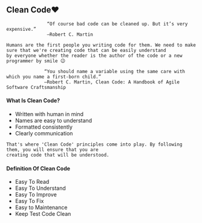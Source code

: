 ## Clean Code❤️

                   “Of course bad code can be cleaned up. But it’s very expensive.”
                   ―Robert C. Martin

```
Humans are the first people you writing code for them. We need to make sure that we're creating code that can be easily understand 
by everyone whether the reader is the author of the code or a new programmer by smile 😉
```
                  “You should name a variable using the same care with which you name a first-born child.”
                  ―Robert C. Martin, Clean Code: A Handbook of Agile Software Craftsmanship
#### What Is Clean Code?

* Written with human in mind                                              
* Names are easy to understand                                            
* Formatted consistently                                               
* Clearly communication


```
That's where 'Clean Code' principles come into play. By following them, you will ensure that you are 
creating code that will be understood.
```

#### Definition Of Clean Code

* Easy To Read
* Easy To Understand
* Easy To Improve
* Easy To Fix
* Easy to Maintenance
* Keep Test Code Clean

